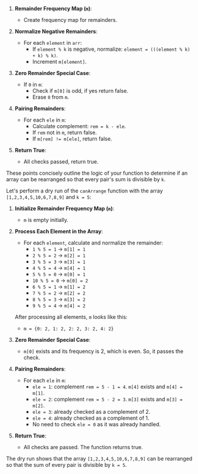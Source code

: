 1. **Remainder Frequency Map (`m`)**:
   - Create frequency map for remainders.

2. **Normalize Negative Remainders**:
   - For each `element` in `arr`:
     - If `element % k` is negative, normalize: `element = (((element % k) + k) % k)`.
     - Increment `m[element]`.

3. **Zero Remainder Special Case**:
   - If `0` in `m`:
     - Check if `m[0]` is odd, if yes return false.
     - Erase `0` from `m`.

4. **Pairing Remainders**:
   - For each `ele` in `m`:
     - Calculate complement: `rem = k - ele`.
     - If `rem` not in `m`, return false.
     - If `m[rem] != m[ele]`, return false.

5. **Return True**:
   - All checks passed, return true.

These points concisely outline the logic of your function to determine if an array can be rearranged so that every pair's sum is divisible by `k`.


Let's perform a dry run of the `canArrange` function with the array `[1,2,3,4,5,10,6,7,8,9]` and `k = 5`:

1. **Initialize Remainder Frequency Map (`m`)**:
   - `m` is empty initially.

2. **Process Each Element in the Array**:
   - For each `element`, calculate and normalize the remainder:
     - `1 % 5 = 1` → `m[1] = 1`
     - `2 % 5 = 2` → `m[2] = 1`
     - `3 % 5 = 3` → `m[3] = 1`
     - `4 % 5 = 4` → `m[4] = 1`
     - `5 % 5 = 0` → `m[0] = 1`
     - `10 % 5 = 0` → `m[0] = 2`
     - `6 % 5 = 1` → `m[1] = 2`
     - `7 % 5 = 2` → `m[2] = 2`
     - `8 % 5 = 3` → `m[3] = 2`
     - `9 % 5 = 4` → `m[4] = 2`

   After processing all elements, `m` looks like this:
   - `m = {0: 2, 1: 2, 2: 2, 3: 2, 4: 2}`

3. **Zero Remainder Special Case**:
   - `m[0]` exists and its frequency is 2, which is even. So, it passes the check.

4. **Pairing Remainders**:
   - For each `ele` in `m`:
     - `ele = 1`: complement `rem = 5 - 1 = 4`. `m[4]` exists and `m[4] = m[1]`.
     - `ele = 2`: complement `rem = 5 - 2 = 3`. `m[3]` exists and `m[3] = m[2]`.
     - `ele = 3`: already checked as a complement of 2.
     - `ele = 4`: already checked as a complement of 1.
     - No need to check `ele = 0` as it was already handled.

5. **Return True**:
   - All checks are passed. The function returns true.

The dry run shows that the array `[1,2,3,4,5,10,6,7,8,9]` can be rearranged so that the sum of every pair is divisible by `k = 5`.